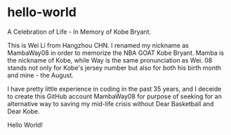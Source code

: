 # hello-world
A Celebration of Life - In Memory of Kobe Bryant.

This is Wei Li from Hangzhou CHN. I renamed my nickname as MambaWay08 in order to memorize the NBA GOAT Kobe Bryant.
Mamba is the nickname of Kobe, while Way is the same pronunciation as Wei.
08 stands not only for Kobe's jersey number but also for both his birth month and mine - the August.

I have pretty little experience in coding in the past 35 years, and I deceide to create this GitHub account MambaWay08 for purpose of seeking for an alternative way to saving my mid-life crisis without Dear Basketball and Dear Kobe.

Hello World!
